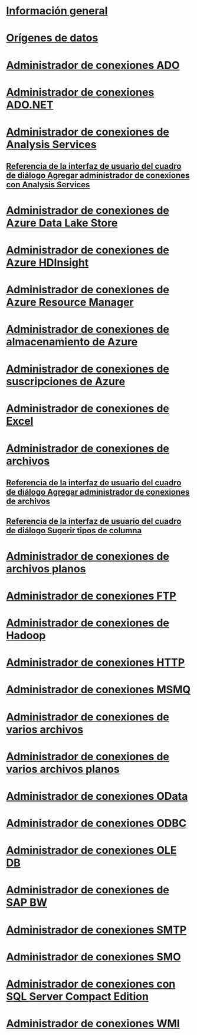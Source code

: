 # [Información general](integration-services-ssis-connections.md)  
# [Orígenes de datos](data-sources.md)  
# [Administrador de conexiones ADO](ado-connection-manager.md)  
# [Administrador de conexiones ADO.NET](ado-net-connection-manager.md)  
# [Administrador de conexiones de Analysis Services](analysis-services-connection-manager.md)  
## [Referencia de la interfaz de usuario del cuadro de diálogo Agregar administrador de conexiones con Analysis Services](add-analysis-services-connection-manager-dialog-box-ui-reference.md)  
# [Administrador de conexiones de Azure Data Lake Store ](azure-data-lake-store-connection-manager.md)  
# [Administrador de conexiones de Azure HDInsight](azure-hdinsight-connection-manager.md)  
# [Administrador de conexiones de Azure Resource Manager](azure-resource-manager-connection-manager.md)  
# [Administrador de conexiones de almacenamiento de Azure](azure-storage-connection-manager.md)  
# [Administrador de conexiones de suscripciones de Azure](azure-subscription-connection-manager.md)  
# [Administrador de conexiones de Excel](excel-connection-manager.md)  
# [Administrador de conexiones de archivos](file-connection-manager.md)  
## [Referencia de la interfaz de usuario del cuadro de diálogo Agregar administrador de conexiones de archivos](add-file-connection-manager-dialog-box-ui-reference.md)  
## [Referencia de la interfaz de usuario del cuadro de diálogo Sugerir tipos de columna](suggest-column-types-dialog-box-ui-reference.md)  
# [Administrador de conexiones de archivos planos](flat-file-connection-manager.md)  
# [Administrador de conexiones FTP](ftp-connection-manager.md)  
# [Administrador de conexiones de Hadoop](hadoop-connection-manager.md)  
# [Administrador de conexiones HTTP](http-connection-manager.md)  
# [Administrador de conexiones MSMQ](msmq-connection-manager.md)  
# [Administrador de conexiones de varios archivos](multiple-files-connection-manager.md)  
# [Administrador de conexiones de varios archivos planos](multiple-flat-files-connection-manager.md)  
# [Administrador de conexiones OData](odata-connection-manager.md)  
# [Administrador de conexiones ODBC](odbc-connection-manager.md)  
# [Administrador de conexiones OLE DB](ole-db-connection-manager.md)  
# [Administrador de conexiones de SAP BW](sap-bw-connection-manager.md)  
# [Administrador de conexiones SMTP](smtp-connection-manager.md)  
# [Administrador de conexiones SMO](smo-connection-manager.md)  
# [Administrador de conexiones con SQL Server Compact Edition](sql-server-compact-edition-connection-manager.md)  
# [Administrador de conexiones WMI](wmi-connection-manager.md)  
